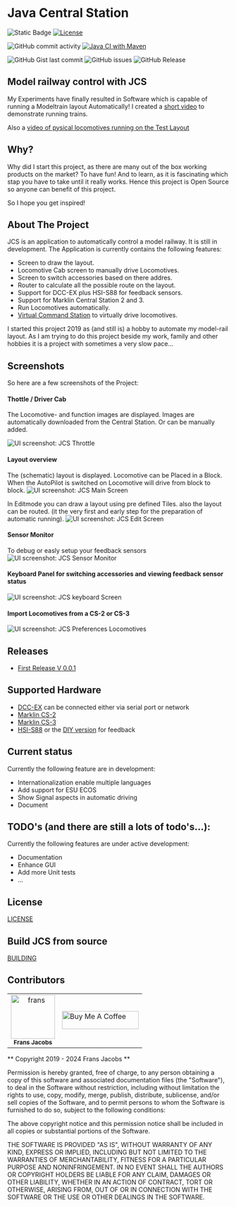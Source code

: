 # Java Central Station

![Static Badge](https://img.shields.io/badge/Model_Railroad-Automation-blue) [![License](https://img.shields.io/badge/License-Apache%202.0-blue.svg)](https://opensource.org/licenses/Apache-2.0) 

![GitHub commit activity](https://img.shields.io/github/commit-activity/w/fransjacobs/model-railway) 
[![Java CI with Maven](https://github.com/fransjacobs/model-railway/actions/workflows/maven.yml/badge.svg?branch=master)](https://github.com/fransjacobs/model-railway/actions/workflows/maven.yml)

![GitHub Gist last commit](https://img.shields.io/github/last-commit/fransjacobs/model-railway)
![GitHub issues](https://img.shields.io/github/issues-raw/fransjacobs/model-railway)
![GitHub Release](https://img.shields.io/github/v/release/fransjacobs/model-railway)

## Model railway control with JCS
My Experiments have finally resulted in Software which is capable of running a
Modeltrain layout Automatically!
I created a [short video](https://youtu.be/xP6eUdScMY0) to demonstrate running trains.

Also a [video of pysical locomotives running on the Test Layout](https://www.youtube.com/watch?v=CyLmGk6gfHA)

## Why?
Why did I start this project, as there are many out of the box working products on the market?
To have fun!
And to learn, as it is fascinating which stap you have to take until it really works.
Hence this project is Open Source so anyone can benefit of this project.

So I hope you get inspired!

## About The Project
JCS is an application to automatically control a model railway. It is still in development.
The Application is currently contains the following features:
* Screen to draw the layout.
* Locomotive Cab screen to manually drive Locomotives.
* Screen to switch accessories based on there addres.
* Router to calculate all the possible route on the layout.
* Support for DCC-EX plus HSI-S88 for feedback sensors.
* Support for Marklin Central Station 2 and 3.
* Run Locomotives automatically.
* [Virtual Command Station](https://youtu.be/xP6eUdScMY0) to virtually drive locomotives.

I started this project 2019 as (and still is) a hobby to automate my model-rail layout.
As I am trying to do this project beside my work, family and other hobbies it is a project with sometimes a very slow pace...

## Screenshots
So here are a few screenshots of the Project:
#### Thottle / Driver Cab
The Locomotive- and function images are displayed. Images are automatically downloaded from the Central Station.
Or can be manually added.

![UI screenshot: JCS Throttle](assets/driver_cab.png?raw=true)

#### Layout overview
The (schematic) layout is displayed. Locomotive can be Placed in a Block.
When the AutoPilot is switched on Locomotive will drive from block to block.
![UI screenshot: JCS Main Screen](assets/mainscreen.png?raw=true)

In Editmode you can draw a layout using pre defined Tiles.
also the layout can be routed. (it the very first and early step for the preparation of automatic running).
![UI screenshot: JCS Edit Screen](assets/mainscreen_edit_route.png?raw=true)

#### Sensor Monitor
To debug or easly setup your feedback sensors 
![UI screenshot: JCS Sensor Monitor](assets/sensor_monitor.png?raw=true)

#### Keyboard Panel for switching accessories and viewing feedback sensor status

![UI screenshot: JCS keyboard Screen](assets/keyboard-panel.png?raw=true)

#### Import Locomotives from a CS-2 or CS-3
![UI screenshot: JCS Preferences Locomotives](assets/prefs_locomotives.png?raw=true)

## Releases
* [First Release V 0.0.1](https://github.com/fransjacobs/model-railway/releases/tag/V0.0.1)

## Supported Hardware
* [DCC-EX](https://dcc-ex.com) can be connected either via serial port or network
* [Marklin CS-2](https://www.marklin.nl/producten/details/article/60215)
* [Marklin CS-3](https://www.marklin.nl/producten/details/article/60216)
* [HSI-S88](https://www.ldt-infocenter.com/dokuwiki/doku.php?id=en:hsi-88-usb) or the [DIY version](https://mobatron.4lima.de/2020/05/s88-scanner-mit-arduino) for feedback

## Current status
Currently the following feature are in development:
* Internationalization enable multiple languages
* Add support for ESU ECOS
* Show Signal aspects in automatic driving
* Document

## TODO's (and there are still a lots of todo's...):
Currently the following features are under active development:
* Documentation
* Enhance GUI
* Add more Unit tests
* ...


## License
[LICENSE](LICENSE.md)

## Build JCS from source
[BUILDING](BUILDING.md)

## Contributors

<table>
<tr>
    <td align="center">
        <a href="https://github.com/fransjacobs">
            <img src="https://avatars.githubusercontent.com/u/41232225?v=4" width="100;" alt="frans"/>
            <br />
            <sub><b>Frans Jacobs</b></sub>
        </a>
    </td>
    <td><a href="https://www.buymeacoffee.com/fransjacobs" target="_blank"><img src="https://cdn.buymeacoffee.com/buttons/default-orange.png" alt="Buy Me A Coffee" height="41" width="174"></a>
    </td>
</tr>
</table>


** Copyright 2019 - 2024 Frans Jacobs **

Permission is hereby granted, free of charge, to any person obtaining a copy of this software and associated documentation files (the "Software"),
to deal in the Software without restriction, including without limitation the rights to use, copy, modify, merge, publish, distribute, sublicense,
and/or sell copies of the Software, and to permit persons to whom the Software is furnished to do so, subject to the following conditions:

The above copyright notice and this permission notice shall be included in all copies or substantial portions of the Software.

THE SOFTWARE IS PROVIDED "AS IS", WITHOUT WARRANTY OF ANY KIND, EXPRESS OR IMPLIED, INCLUDING BUT NOT LIMITED TO THE WARRANTIES OF MERCHANTABILITY,
FITNESS FOR A PARTICULAR PURPOSE AND NONINFRINGEMENT. IN NO EVENT SHALL THE AUTHORS OR COPYRIGHT HOLDERS BE LIABLE FOR ANY CLAIM, DAMAGES OR OTHER LIABILITY,
WHETHER IN AN ACTION OF CONTRACT, TORT OR OTHERWISE, ARISING FROM, OUT OF OR IN CONNECTION WITH THE SOFTWARE OR THE USE OR OTHER DEALINGS IN THE SOFTWARE.
